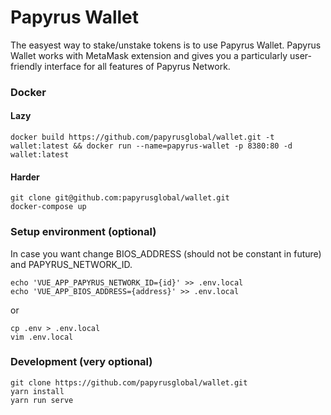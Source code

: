 # Papyrus Wallet
The easyest way to stake/unstake tokens is to use Papyrus Wallet. Papyrus Wallet works with MetaMask extension and gives you a particularly user-friendly interface for all features of Papyrus Network.

### Docker
#### Lazy
```
docker build https://github.com/papyrusglobal/wallet.git -t wallet:latest && docker run --name=papyrus-wallet -p 8380:80 -d wallet:latest
```
#### Harder
```
git clone git@github.com:papyrusglobal/wallet.git
docker-compose up
```

### Setup environment (optional)
In case you want change BIOS_ADDRESS (should not be constant in future) and PAPYRUS_NETWORK_ID.
```
echo 'VUE_APP_PAPYRUS_NETWORK_ID={id}' >> .env.local
echo 'VUE_APP_BIOS_ADDRESS={address}' >> .env.local
```
or
```
cp .env > .env.local
vim .env.local
```

### Development (very optional)
```
git clone https://github.com/papyrusglobal/wallet.git 
yarn install
yarn run serve
```
